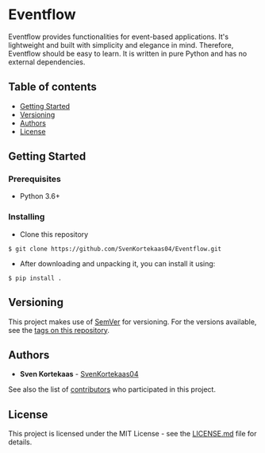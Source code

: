 # Eventflow

Eventflow provides functionalities for event-based applications. It's lightweight and built with simplicity and elegance in mind. Therefore, Eventflow should be easy to learn. It is written in pure Python and has no external dependencies.

## Table of contents

  - [Getting Started](#getting-started)
  - [Versioning](#versioning)
  - [Authors](#authors)
  - [License](#license)

## Getting Started

### Prerequisites

* Python 3.6+

### Installing

* Clone this repository

```
$ git clone https://github.com/SvenKortekaas04/Eventflow.git
```

* After downloading and unpacking it, you can install it using:

```
$ pip install .
```

## Versioning

This project makes use of [SemVer](http://semver.org/) for versioning. For the versions available, see the [tags on this repository](https://github.com/SvenKortekaas04/Eventflow/tags).

## Authors

* **Sven Kortekaas** - [SvenKortekaas04](https://github.com/SvenKortekaas04)

See also the list of [contributors](https://github.com/SvenKortekaas04/Eventflow/contributors) who participated in this project.

## License

This project is licensed under the MIT License - see the [LICENSE.md](LICENSE) file for details.
